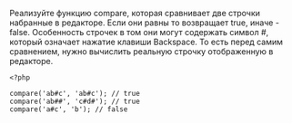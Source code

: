 Реализуйте функцию compare, которая сравнивает две строчки набранные в редакторе. Если они равны то возвращает true, иначе - false. Особенность строчек в том они могут содержать символ #, который означает нажатие клавиши Backspace. То есть перед самим сравнением, нужно вычислить реальную строчку отображенную в редакторе.
```
<?php

compare('ab#c', 'ab#c'); // true
compare('ab##', 'c#d#'); // true
compare('a#c', 'b'); // false